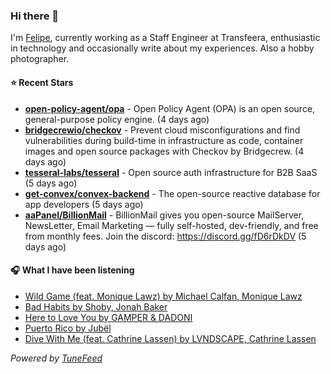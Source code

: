 ### Hi there 👋

I'm [Felipe](https://felipevm.com), currently working as a Staff Engineer at Transfeera, enthusiastic in technology and occasionally write about my experiences. Also a hobby photographer.

#### ⭐ Recent Stars
- **[open-policy-agent/opa](https://github.com/open-policy-agent/opa)** - Open Policy Agent (OPA) is an open source, general-purpose policy engine. (4 days ago)
- **[bridgecrewio/checkov](https://github.com/bridgecrewio/checkov)** - Prevent cloud misconfigurations and find vulnerabilities during build-time in infrastructure as code, container images and open source packages with Checkov by Bridgecrew. (4 days ago)
- **[tesseral-labs/tesseral](https://github.com/tesseral-labs/tesseral)** - Open source auth infrastructure for B2B SaaS (5 days ago)
- **[get-convex/convex-backend](https://github.com/get-convex/convex-backend)** - The open-source reactive database for app developers (5 days ago)
- **[aaPanel/BillionMail](https://github.com/aaPanel/BillionMail)** - BillionMail gives you open-source MailServer, NewsLetter,  Email Marketing — fully self-hosted, dev-friendly, and free from monthly fees. Join the discord: https://discord.gg/fD6rDkDV (5 days ago)

#### 🎧 What I have been listening
- [Wild Game (feat. Monique Lawz) by Michael Calfan, Monique Lawz](https://open.spotify.com/track/0OblbHqdzBaTNHxkRuWBDN)
- [Bad Habits by Shoby, Jonah Baker](https://open.spotify.com/track/06vwC6P13pARmkdDrJG3EX)
- [Here to Love You by GAMPER &amp; DADONI](https://open.spotify.com/track/6esLMv3uuSmQ1nw2wQnqgA)
- [Puerto Rico by Jubël](https://open.spotify.com/track/7xhB4TAm5a4X0w9MgTaP2w)
- [Dive With Me (feat. Cathrine Lassen) by LVNDSCAPE, Cathrine Lassen](https://open.spotify.com/track/2DLqygtisuvhIUeV3aKJSe)

_Powered by [TuneFeed](https://tunefeed.app?ref=github.com)_
